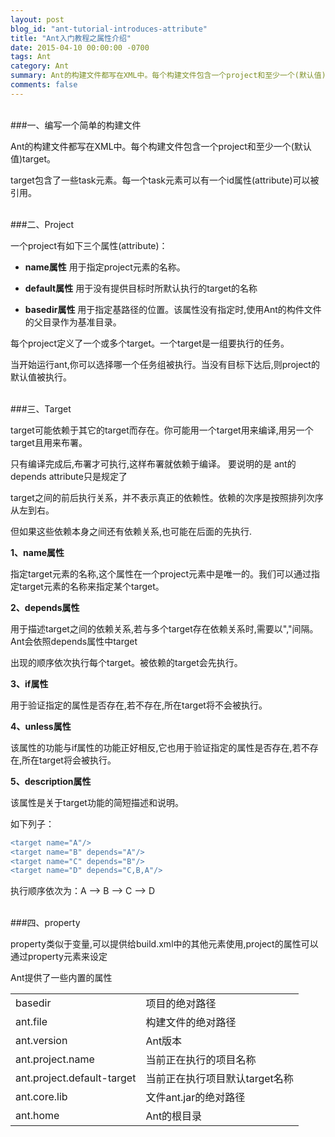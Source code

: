 ```yaml
---
layout: post
blog_id: "ant-tutorial-introduces-attribute"
title: "Ant入门教程之属性介绍"
date: 2015-04-10 00:00:00 -0700
tags: Ant
category: Ant
summary: Ant的构建文件都写在XML中。每个构建文件包含一个project和至少一个(默认值)target。target包含了一些task元素。每一个task元素可以有一个id属性(attribute)可以被引用。
comments: false
---
```

</br>
###一、编写一个简单的构建文件

Ant的构建文件都写在XML中。每个构建文件包含一个project和至少一个(默认值)target。

target包含了一些task元素。每一个task元素可以有一个id属性(attribute)可以被引用。

</br>
###二、Project

一个project有如下三个属性(attribute)：

+ **name属性**          用于指定project元素的名称。

+ **default属性**   用于没有提供目标时所默认执行的target的名称

+ **basedir属性**   用于指定基路径的位置。该属性没有指定时,使用Ant的构件文件的父目录作为基准目录。

每个project定义了一个或多个target。一个target是一组要执行的任务。

当开始运行ant,你可以选择哪一个任务组被执行。当没有目标下达后,则project的默认值被执行。

</br>
###三、Target

target可能依赖于其它的target而存在。你可能用一个target用来编译,用另一个target且用来布署。

只有编译完成后,布署才可执行,这样布署就依赖于编译。 要说明的是 ant的depends attribute只是规定了

target之间的前后执行关系，并不表示真正的依赖性。依赖的次序是按照排列次序从左到右。

但如果这些依赖本身之间还有依赖关系,也可能在后面的先执行.

**1、name属性**

指定target元素的名称,这个属性在一个project元素中是唯一的。我们可以通过指定target元素的名称来指定某个target。

**2、depends属性**

用于描述target之间的依赖关系,若与多个target存在依赖关系时,需要以","间隔。Ant会依照depends属性中target

出现的顺序依次执行每个target。被依赖的target会先执行。

**3、if属性**

用于验证指定的属性是否存在,若不存在,所在target将不会被执行。

**4、unless属性**

该属性的功能与if属性的功能正好相反,它也用于验证指定的属性是否存在,若不存在,所在target将会被执行。

**5、description属性**

该属性是关于target功能的简短描述和说明。

如下列子：

```diff
<target name="A"/>
<target name="B" depends="A"/>
<target name="C" depends="B"/>
<target name="D" depends="C,B,A"/>
```

执行顺序依次为：A --> B --> C --> D

</br>
###四、property

property类似于变量,可以提供给build.xml中的其他元素使用,project的属性可以通过property元素来设定

Ant提供了一些内置的属性

<table class="table table-bordered table-striped table-condensed">
    <tr>
        <td>basedir</td>
		<td>项目的绝对路径</td>
    </tr>
	<tr>
        <td>ant.file</td>
		<td>构建文件的绝对路径</td>
    </tr>
	<tr>
        <td>ant.version</td>
		<td>Ant版本</td>
    </tr>
	<tr>
        <td>ant.project.name</td>
		<td>当前正在执行的项目名称</td>
    </tr>
	<tr>
        <td>ant.project.default-target</td>
		<td>当前正在执行项目默认target名称</td>
    </tr>
	<tr>
        <td>ant.core.lib</td>
		<td>文件ant.jar的绝对路径</td>
    </tr>
	<tr>
        <td>ant.home </td>
		<td>Ant的根目录</td>
    </tr>
</table>

</br>
